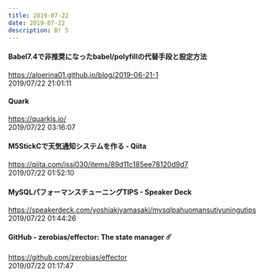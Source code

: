 ```yaml
---
title: 2019-07-22
date: 2019-07-22
description: B! 5
---
```


#### Babel7.4で非推奨になったbabel/polyfillの代替手段と設定方法
https://aloerina01.github.io/blog/2019-06-21-1<br>
2019/07/22 21:01:11<br>


#### Quark
https://quarkjs.io/<br>
2019/07/22 03:16:07<br>


#### M5StickCで天気通知システムを作る - Qiita
https://qiita.com/issi030/items/89d11c185ee78120d9d7<br>
2019/07/22 01:52:10<br>


#### MySQLパフォーマンスチューニングTIPS - Speaker Deck
https://speakerdeck.com/yoshiakiyamasaki/mysqlpahuomansutiyuningutips<br>
2019/07/22 01:44:26<br>


#### GitHub - zerobias/effector: The state manager ☄️
https://github.com/zerobias/effector<br>
2019/07/22 01:17:47<br>


